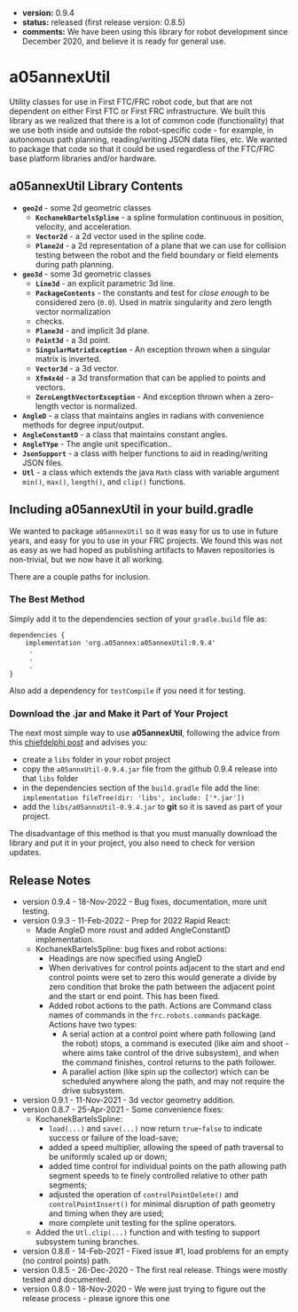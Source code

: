 * **version:** 0.9.4
* **status:** released (first release version: 0.8.5)
* **comments:** We have been using this library for robot development since December 2020, and
believe it is ready for general use.

# a05annexUtil
Utility classes for use in First FTC/FRC robot code, but that are not dependent on either
First FTC or First FRC infrastructure. We built this library as we realized that there 
is a lot of common code (functionality) that we use both inside and outside the
robot-specific code - for example, in autonomous path planning, reading/writing JSON
data files, etc. We wanted to package that code so that it could be
used regardless of the FTC/FRC base platform libraries and/or hardware.

## a05annexUtil Library Contents

* **`geo2d`** - some 2d geometric classes
  * **`KochanekBartelsSpline`** - a spline formulation continuous in position, velocity, and
    acceleration.
  * **`Vector2d`** - a 2d vector used in the spline code.
  * **`Plane2d`** - a 2d representation of a plane that we can use for collision testing between the robot
    and the field boundary or field elements during path planning.
* **`geo3d`** - some 3d geometric classes
  * **`Line3d`** - an explicit parametric 3d line.
  * **`PackageContents`** - the constants and test for *close enough* to be considered
    zero (`0.0`). Used in matrix singularity and zero length vector normalization
  * checks.
  * **`Plane3d`** - and implicit 3d plane.
  * **`Point3d`** - a 3d point.
  * **`SingularMatrixException`** - An exception thrown when a singular matrix is inverted.
  * **`Vector3d`** - a 3d vector.
  * **`Xfm4x4d`** - a 3d transformation that can be applied to points and vectors.
  * **`ZeroLengthVectorException`** - And exception thrown when a zero-length vector is normalized.
* **`AngleD`** - a class that maintains angles in radians with convenience methods for degree input/output.
* **`AngleConstantD`** - a class that maintains constant angles.
* **`AngleTYpe`** - The angle unit specification..
* **`JsonSupport`** - a class with helper functions to aid in reading/writing JSON files.
* **`Utl`** - a class which extends the java `Math` class with variable argument `min()`, `max()`,
  `length()`, and `clip()` functions.

## Including a05annexUtil in your build.gradle

We wanted to package `a05annexUtil` so it was easy for us to use in future years, and
easy for you to use in your FRC projects. We found this was not as easy as we had
hoped as publishing artifacts to Maven repositories is non-trivial, but we now have
it all working.

There are a couple paths for inclusion.

### The Best Method

Simply add it to the dependencies section of your `gradle.build` file as:
```
dependencies {
    implementation 'org.a05annex:a05annexUtil:0.9.4'
     .
     .
     .
}
```

Also add a dependency for `testCompile` if you need it for testing.

### Download the .jar and Make it Part of Your Project

The next most simple way to use **a05annexUtil**, following the advice from this
[chiefdelphi post](https://www.chiefdelphi.com/t/adding-my-teams-library-as-a-vendor-library/339626)
and advises you:
* create a `libs` folder in your robot project
* copy the `a05annxUtil-0.9.4.jar` file from the github 0.9.4 release into that `libs` folder
* in the dependencies section of the `build.gradle` file add the line:  
  `implementation fileTree(dir: 'libs', include: ['*.jar'])`
* add the `libs/a05annxUtil-0.9.4.jar` to **git** so it is saved as part of your project.

The disadvantage of this method is that you must manually download the library and
put it in your project, you also need to check for version updates.

## Release Notes

* version 0.9.4 - 18-Nov-2022 - Bug fixes, documentation, more unit testing.
* version 0.9.3 - 11-Feb-2022 - Prep for 2022 Rapid React:
  * Made AngleD more roust and added AngleConstantD implementation.
  * KochanekBartelsSpline: bug fixes and robot actions:
    * Headings are now specified using AngleD
    * When derivatives for control points adjacent to the start and end control points were
      set to zero this would generate a divide by zero condition that broke the path between
      the adjacent point and the start or end point. This has been fixed.
    * Added robot actions to the path. Actions are Command class names of commands in the
      <code>frc.robots.commands</code> package. Actions have two types:
      * A serial action at a control point where path following (and the robot) stops, a command is executed
        (like aim and shoot - where aims take control of the drive subsystem), and when the command
        finishes, control returns to the path follower.
      * A parallel action (like spin up the collector) which can be scheduled anywhere along the path, and may not
        require the drive subsystem.
* version 0.9.1 - 11-Nov-2021 - 3d vector geometry addition.
* version 0.8.7 - 25-Apr-2021 - Some convenience fixes:
  * KochanekBartelsSpline:
    * `load(...)` and `save(...)` now return `true`-`false` to indicate success or
      failure of the load-save;
    * added a speed multiplier, allowing the speed of path traversal to be uniformly scaled up or down;
    * added time control for individual points on the path allowing path segment speeds to te
      finely controlled relative to other path segments;
    * adjusted the operation of `controlPointDelete()` and `controlPointInsert()` for minimal disruption of
      path geometry and timing when they are used;
    * more complete unit testing for the spline operators.
  * Added the `Utl.clip(...)` function and with testing to support subsystem tuning branches.
* version 0.8.6 - 14-Feb-2021 - Fixed issue #1, load problems for an empty (no control points) path.
* version 0.8.5 - 26-Dec-2020 - The first real release. Things were mostly tested and documented.
* version 0.8.0 - 18-Nov-2020 - We were just trying to figure out the release process - please ignore this one

    

